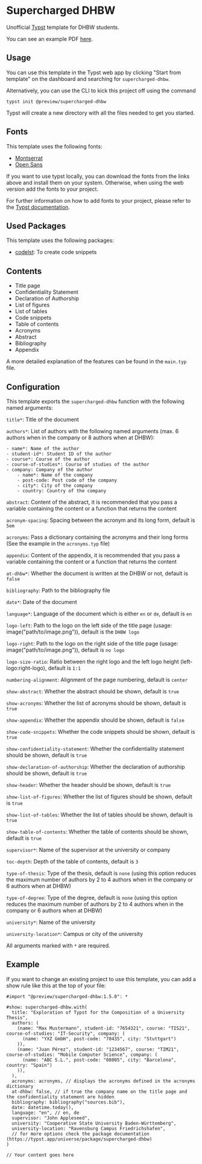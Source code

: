 # Supercharged DHBW

Unofficial [Typst](https://typst.app/) template for DHBW students.

You can see an example PDF [here](https://github.com/DannySeidel/typst-dhbw-template/blob/main/example.pdf).

## Usage

You can use this template in the Typst web app by clicking "Start from template" on the dashboard and searching for `supercharged-dhbw`.

Alternatively, you can use the CLI to kick this project off using the command

```shell
typst init @preview/supercharged-dhbw
```

Typst will create a new directory with all the files needed to get you started.

## Fonts

This template uses the following fonts:
- [Montserrat](https://fonts.google.com/specimen/Montserrat)
- [Open Sans](https://fonts.google.com/specimen/Open+Sans)

If you want to use typst locally, you can download the fonts from the links above and install them on your system.
Otherwise, when using the web version add the fonts to your project.

For further information on how to add fonts to your project, please refer to the [Typst documentation](https://typst.app/docs/reference/text/text/#parameters-font).

## Used Packages

This template uses the following packages:

- [codelst](https://typst.app/universe/package/codelst): To create code snippets

## Contents

- Title page
- Confidentiality Statement
- Declaration of Authorship
- List of figures
- List of tables
- Code snippets
- Table of contents
- Acronyms
- Abstract
- Bibliography
- Appendix

A more detailed explanation of the features can be found in the `main.typ` file.

## Configuration
This template exports the `supercharged-dhbw` function with the following named arguments:

`title*`: Title of the document

`authors*`: List of authors with the following named arguments (max. 6 authors when in the company or 8 authors when at DHBW):
    
    - name*: Name of the author
    - student-id*: Student ID of the author
    - course*: Course of the author
    - course-of-studies*: Course of studies of the author
    - company: Company of the author
        - name*: Name of the company
        - post-code: Post code of the company
        - city*: City of the company
        - country: Country of the company

`abstract`: Content of the abstract, it is recommended that you pass a variable containing the content or a function that returns the content

`acronym-spacing`: Spacing between the acronym and its long form, default is `5em`

`acronyms`: Pass a dictionary containing the acronyms and their long forms (See the example in the `acronyms.typ` file)

`appendix`: Content of the appendix, it is recommended that you pass a variable containing the content or a function that returns the content

`at-dhbw*`: Whether the document is written at the DHBW or not, default is `false`

`bibliography`: Path to the bibliography file

`date*`: Date of the document

`language*`: Language of the document which is either `en` or `de`, default is `en`

`logo-left`: Path to the logo on the left side of the title page (usage: image("path/to/image.png")), default is the `DHBW logo`

`logo-right`: Path to the logo on the right side of the title page (usage: image("path/to/image.png")), default is `no logo`

`logo-size-ratio`: Ratio between the right logo and the left logo height (left-logo:right-logo), default is `1:1`

`numbering-alignment`: Alignment of the page numbering, default is `center`

`show-abstract`: Whether the abstract should be shown, default is `true`

`show-acronyms`: Whether the list of acronyms should be shown, default is `true`

`show-appendix`: Whether the appendix should be shown, default is `false`

`show-code-snippets`: Whether the code snippets should be shown, default is `true`

`show-confidentiality-statement`: Whether the confidentiality statement should be shown, default is `true`

`show-declaration-of-authorship`: Whether the declaration of authorship should be shown, default is `true`

`show-header`: Whether the header should be shown, default is `true`

`show-list-of-figures`: Whether the list of figures should be shown, default is `true`

`show-list-of-tables`: Whether the list of tables should be shown, default is `true`

`show-table-of-contents`: Whether the table of contents should be shown, default is `true`

`supervisor*`: Name of the supervisor at the university or company

`toc-depth`: Depth of the table of contents, default is `3`

`type-of-thesis`: Type of the thesis, default is `none` (using this option reduces the maximum number of authors by 2 to 4 authors when in the company or 6 authors when at DHBW)

`type-of-degree`: Type of the degree, default is `none` (using this option reduces the maximum number of authors by 2 to 4 authors when in the company or 6 authors when at DHBW)

`university*`: Name of the university

`university-location*`: Campus or city of the university

All arguments marked with `*` are required.

## Example

If you want to change an existing project to use this template, you can add a show rule like this at the top of your file:

```typst
#import "@preview/supercharged-dhbw:1.5.0": *

#show: supercharged-dhbw.with(
  title: "Exploration of Typst for the Composition of a University Thesis",
  authors: (
    (name: "Max Mustermann", student-id: "7654321", course: "TIS21", course-of-studies: "IT-Security", company: (
      (name: "YXZ GmbH", post-code: "70435", city: "Stuttgart")
    )),
    (name: "Juan Pérez", student-id: "1234567", course: "TIM21", course-of-studies: "Mobile Computer Science", company: (
      (name: "ABC S.L.", post-code: "08005", city: "Barcelona", country: "Spain")
    )),
  ),
  acronyms: acronyms, // displays the acronyms defined in the acronyms dictionary
  at-dhbw: false, // if true the company name on the title page and the confidentiality statement are hidden
  bibliography: bibliography("sources.bib"),
  date: datetime.today(),
  language: "en", // en, de
  supervisor: "John Appleseed",
  university: "Cooperative State University Baden-Württemberg",
  university-location: "Ravensburg Campus Friedrichshafen",
  // for more options check the package documentation (https://typst.app/universe/package/supercharged-dhbw)
)

// Your content goes here
```